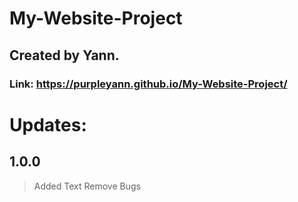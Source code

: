 # My-Website-Project

## Created by Yann.
### Link: https://purpleyann.github.io/My-Website-Project/

# Updates:

## 1.0.0
> Added Text
> Remove Bugs
